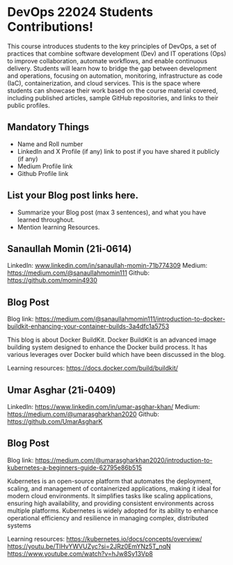 # DevOps 22024 Students Contributions! 

This course introduces students to the key principles of DevOps, a set of practices that combine software development (Dev) and IT operations (Ops) to improve collaboration, automate workflows, and enable continuous delivery. Students will learn how to bridge the gap between development and operations, focusing on automation, monitoring, infrastructure as code (IaC), containerization, and cloud services. This is the space where students can showcase their work based on the course material covered, including published articles, sample GitHub repositories, and links to their public profiles.

## Mandatory Things
- Name and Roll number
- LinkedIn and X Profile (if any) link to post if you have shared it publicly (if any)
- Medium Profile link
- Github Profile link

## List your Blog post links here.
- Summarize your Blog post (max 3 sentences), and what you have learned throughout.
- Mention learning Resources. 

## Sanaullah Momin (21i-0614)

LinkedIn: www.linkedin.com/in/sanaullah-momin-71b774309
Medium: https://medium.com/@sanaullahmomin111
Github: https://github.com/momin4930

## Blog Post
Blog link: https://medium.com/@sanaullahmomin111/introduction-to-docker-buildkit-enhancing-your-container-builds-3a4dfc1a5753

This blog is about Docker BuildKit. Docker BuildKit is an advanced image building system designed to enhance the Docker build process. It has various leverages over Docker build which have been discussed in the blog.

Learning resources: https://docs.docker.com/build/buildkit/



## Umar Asghar (21i-0409)

LinkedIn: https://www.linkedin.com/in/umar-asghar-khan/
Medium: https://medium.com/@umarasgharkhan2020
Github: https://github.com/UmarAsgharK

## Blog Post
Blog link: https://medium.com/@umarasgharkhan2020/introduction-to-kubernetes-a-beginners-guide-62795e86b515


Kubernetes is an open-source platform that automates the deployment, scaling, and management of containerized applications, making it ideal for modern cloud environments. It simplifies tasks like scaling applications, ensuring high availability, and providing consistent environments across multiple platforms. Kubernetes is widely adopted for its ability to enhance operational efficiency and resilience in managing complex, distributed systems

Learning resources: 
https://kubernetes.io/docs/concepts/overview/
https://youtu.be/TlHvYWVUZyc?si=2JRz0EmYNz5T_nqN
https://www.youtube.com/watch?v=hJw8Sy13Vp8


